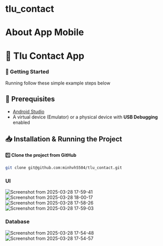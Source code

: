 # tlu_contact
# About App Mobile
# 📝 Tlu Contact App

<!-- GETTING STARTED -->

### 🚀 Getting Started  

Running follow these simple example steps below

## 🎯 Prerequisites
- [Android Studio](https://developer.android.com/studio)
- A virtual device (Emulator) or a physical device with **USB Debugging** enabled

## 📥 Installation & Running the Project  

#### 1️⃣ Clone the project from GitHub  
```sh
git clone git@github.com:minhvh5504/tlu_contact.git
```

### UI

![Screenshot from 2025-03-28 17-59-41](https://github.com/user-attachments/assets/c71488ef-a1e8-4128-bda9-d7719d94c999)
![Screenshot from 2025-03-28 18-00-17](https://github.com/user-attachments/assets/fc0b6833-5787-4934-96aa-2598ffb64878)
![Screenshot from 2025-03-28 17-58-26](https://github.com/user-attachments/assets/d86649da-2d24-4e8f-882d-221f901023be)
![Screenshot from 2025-03-28 17-59-03](https://github.com/user-attachments/assets/1b243009-6574-4924-8e8c-64e24cecec00)

### Database

![Screenshot from 2025-03-28 17-54-48](https://github.com/user-attachments/assets/b639e5b0-b3cd-4a37-bfe3-f5c2643b8912)
![Screenshot from 2025-03-28 17-54-57](https://github.com/user-attachments/assets/5bb70eba-c8d7-4027-9c3c-6aa23e87349a)
